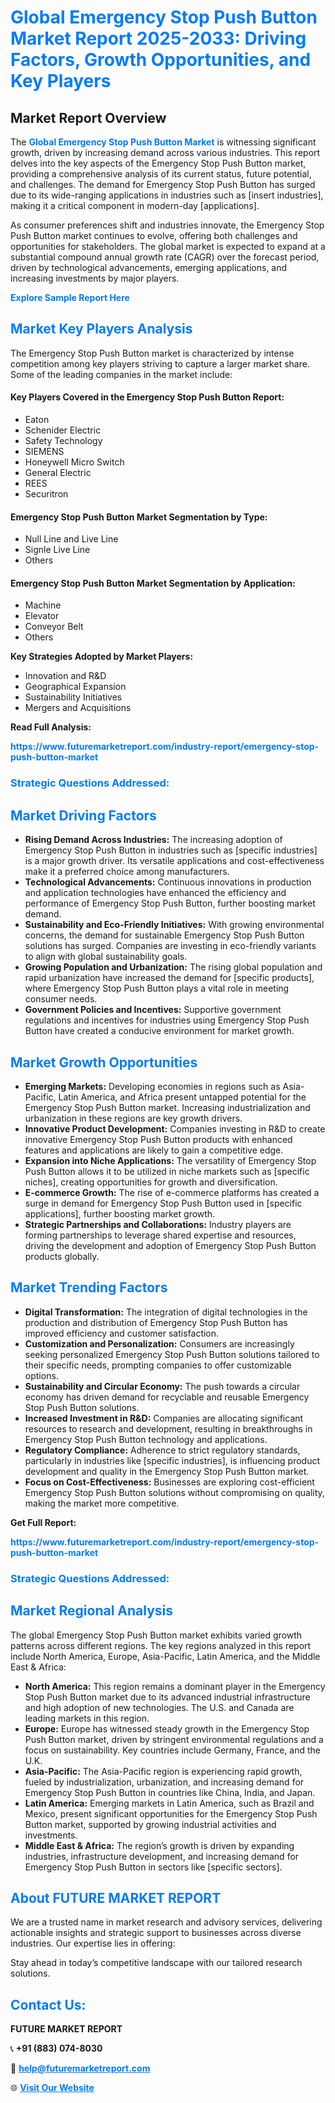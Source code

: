 <h1 style="color: #007BFF;">Global Emergency Stop Push Button Market Report 2025-2033: Driving Factors, Growth Opportunities, and Key Players</h1>

<section id="overview">
<h2>Market Report Overview</h2>
<p>The <a href="https://www.futuremarketreport.com/industry-report/emergency-stop-push-button-market" style="color: #007BFF; text-decoration: none;"><strong>Global Emergency Stop Push Button Market</strong></a> is witnessing significant growth, driven by increasing demand across various industries. This report delves into the key aspects of the Emergency Stop Push Button market, providing a comprehensive analysis of its current status, future potential, and challenges. The demand for Emergency Stop Push Button has surged due to its wide-ranging applications in industries such as [insert industries], making it a critical component in modern-day [applications].</p>
<p>As consumer preferences shift and industries innovate, the Emergency Stop Push Button market continues to evolve, offering both challenges and opportunities for stakeholders. The global market is expected to expand at a substantial compound annual growth rate (CAGR) over the forecast period, driven by technological advancements, emerging applications, and increasing investments by major players.</p>
</section>

<section id="overview">
<p><a href="https://www.futuremarketreport.com/request-sample/reportId=86096" style="color: #007BFF; text-decoration: none;"><strong>Explore Sample Report Here</strong></a></p>
</section>

<section id="key-players">
<h2 style="color: #007BFF;">Market Key Players Analysis</h2>
<p>The Emergency Stop Push Button market is characterized by intense competition among key players striving to capture a larger market share. Some of the leading companies in the market include:</p>
<h4>Key Players Covered in the Emergency Stop Push Button Report:</h4>
<ul><li>Eaton</li><li>Schenider Electric</li><li>Safety Technology</li><li>SIEMENS</li><li>Honeywell Micro Switch</li><li>General Electric</li><li>REES</li><li>Securitron</li></ul>
<h4>Emergency Stop Push Button Market Segmentation by Type:</h4>
<ul><li>Null Line and Live Line</li><li>Signle Live Line</li><li>Others</li></ul>

<h4>Emergency Stop Push Button Market Segmentation by Application:</h4>
<ul><li>Machine</li><li>Elevator</li><li>Conveyor Belt</li><li>Others</li></ul>
<p><strong>Key Strategies Adopted by Market Players:</strong></p>
<ul>
<li>Innovation and R&D</li>
<li>Geographical Expansion</li>
<li>Sustainability Initiatives</li>
<li>Mergers and Acquisitions</li>
</ul>
</section>

<section>
<p><strong>Read Full Analysis: </strong></p><a href="https://www.futuremarketreport.com/industry-report/emergency-stop-push-button-market" style="color: #007BFF; text-decoration: none;"><strong>https://www.futuremarketreport.com/industry-report/emergency-stop-push-button-market</strong></a>
<h3 style="color: #007BFF;">Strategic Questions Addressed:</h3>
</section>

<section id="driving-factors">
<h2 style="color: #007BFF;">Market Driving Factors</h2>
<ul>
<li><strong>Rising Demand Across Industries:</strong> The increasing adoption of Emergency Stop Push Button in industries such as [specific industries] is a major growth driver. Its versatile applications and cost-effectiveness make it a preferred choice among manufacturers.</li>
<li><strong>Technological Advancements:</strong> Continuous innovations in production and application technologies have enhanced the efficiency and performance of Emergency Stop Push Button, further boosting market demand.</li>
<li><strong>Sustainability and Eco-Friendly Initiatives:</strong> With growing environmental concerns, the demand for sustainable Emergency Stop Push Button solutions has surged. Companies are investing in eco-friendly variants to align with global sustainability goals.</li>
<li><strong>Growing Population and Urbanization:</strong> The rising global population and rapid urbanization have increased the demand for [specific products], where Emergency Stop Push Button plays a vital role in meeting consumer needs.</li>
<li><strong>Government Policies and Incentives:</strong> Supportive government regulations and incentives for industries using Emergency Stop Push Button have created a conducive environment for market growth.</li>
</ul>
</section>

<section id="growth-opportunities">
<h2 style="color: #007BFF;">Market Growth Opportunities</h2>
<ul>
<li><strong>Emerging Markets:</strong> Developing economies in regions such as Asia-Pacific, Latin America, and Africa present untapped potential for the Emergency Stop Push Button market. Increasing industrialization and urbanization in these regions are key growth drivers.</li>
<li><strong>Innovative Product Development:</strong> Companies investing in R&D to create innovative Emergency Stop Push Button products with enhanced features and applications are likely to gain a competitive edge.</li>
<li><strong>Expansion into Niche Applications:</strong> The versatility of Emergency Stop Push Button allows it to be utilized in niche markets such as [specific niches], creating opportunities for growth and diversification.</li>
<li><strong>E-commerce Growth:</strong> The rise of e-commerce platforms has created a surge in demand for Emergency Stop Push Button used in [specific applications], further boosting market growth.</li>
<li><strong>Strategic Partnerships and Collaborations:</strong> Industry players are forming partnerships to leverage shared expertise and resources, driving the development and adoption of Emergency Stop Push Button products globally.</li>
</ul>
</section>

<section id="trending-factors">
<h2 style="color: #007BFF;">Market Trending Factors</h2>
<ul>
<li><strong>Digital Transformation:</strong> The integration of digital technologies in the production and distribution of Emergency Stop Push Button has improved efficiency and customer satisfaction.</li>
<li><strong>Customization and Personalization:</strong> Consumers are increasingly seeking personalized Emergency Stop Push Button solutions tailored to their specific needs, prompting companies to offer customizable options.</li>
<li><strong>Sustainability and Circular Economy:</strong> The push towards a circular economy has driven demand for recyclable and reusable Emergency Stop Push Button solutions.</li>
<li><strong>Increased Investment in R&D:</strong> Companies are allocating significant resources to research and development, resulting in breakthroughs in Emergency Stop Push Button technology and applications.</li>
<li><strong>Regulatory Compliance:</strong> Adherence to strict regulatory standards, particularly in industries like [specific industries], is influencing product development and quality in the Emergency Stop Push Button market.</li>
<li><strong>Focus on Cost-Effectiveness:</strong> Businesses are exploring cost-efficient Emergency Stop Push Button solutions without compromising on quality, making the market more competitive.</li>
</ul>
</section>

<section>
<p><strong>Get Full Report: </strong></p><a href="https://www.futuremarketreport.com/industry-report/emergency-stop-push-button-market" style="color: #007BFF; text-decoration: none;"><strong>https://www.futuremarketreport.com/industry-report/emergency-stop-push-button-market</strong></a>
<h3 style="color: #007BFF;">Strategic Questions Addressed:</h3>
</section>


<section id="regional-analysis">
<h2 style="color: #007BFF;">Market Regional Analysis</h2>
<p>The global Emergency Stop Push Button market exhibits varied growth patterns across different regions. The key regions analyzed in this report include North America, Europe, Asia-Pacific, Latin America, and the Middle East & Africa:</p>
<ul>
<li><strong>North America:</strong> This region remains a dominant player in the Emergency Stop Push Button market due to its advanced industrial infrastructure and high adoption of new technologies. The U.S. and Canada are leading markets in this region.</li>
<li><strong>Europe:</strong> Europe has witnessed steady growth in the Emergency Stop Push Button market, driven by stringent environmental regulations and a focus on sustainability. Key countries include Germany, France, and the U.K.</li>
<li><strong>Asia-Pacific:</strong> The Asia-Pacific region is experiencing rapid growth, fueled by industrialization, urbanization, and increasing demand for Emergency Stop Push Button in countries like China, India, and Japan.</li>
<li><strong>Latin America:</strong> Emerging markets in Latin America, such as Brazil and Mexico, present significant opportunities for the Emergency Stop Push Button market, supported by growing industrial activities and investments.</li>
<li><strong>Middle East & Africa:</strong> The region’s growth is driven by expanding industries, infrastructure development, and increasing demand for Emergency Stop Push Button in sectors like [specific sectors].</li>
</ul>
</section>

<footer>
<h2 style="color: #007BFF;">About FUTURE MARKET REPORT</h2>
<p>We are a trusted name in market research and advisory services, delivering actionable insights and strategic support to businesses across diverse industries. Our expertise lies in offering:</p>

<p>Stay ahead in today’s competitive landscape with our tailored research solutions.</p>

<h2 style="color: #007BFF;">Contact Us:</h2>
<p><strong>FUTURE MARKET REPORT</strong></p>
<p>📞 <strong>+91 (883) 074-8030</strong></p>
<p>📧 <strong><a href="mailto:help@futuremarketreport.com" style="color: #007BFF;">help@futuremarketreport.com</a></strong></p>
<p>🌐 <strong><a href="https://www.futuremarketreport.com/" style="color: #007BFF;">Visit Our Website</a></strong></p>
</footer>
